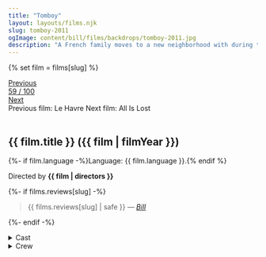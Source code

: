 ```yaml
---
title: "Tomboy"
layout: layouts/films.njk
slug: tomboy-2011
ogImage: content/bill/films/backdrops/tomboy-2011.jpg
description: "A French family moves to a new neighborhood with during the summer holidays. The story follows a 10-year-old gender non-conforming child, Laure, who experiments with their gender presentation, adopting the name Mikäel."
---
```


{% set film = films[slug] %}

<nav class="films">
  <div class="prev">
    <a href="../le-havre-2011"><i class="fa-solid fa-chevron-left fa-xs"></i> Previous</a>
  </div>
  <div>
    <a class="simple" href="../">59 / 100</a>
  </div>
  <div class="next">
    <a href="../all-is-lost-2013">Next <i class="fa-solid fa-chevron-right fa-xs"></i></a>
  </div>
  <div class="hint">
    <span class="prev-hint">
      <span class="sr-only">Previous film:</span>
      Le Havre
    </span>
    <span class="next-hint">
      <span class="sr-only">Next film:</span>
      All Is Lost
    </span>
  </div>
</nav>

<article class="film slug-tomboy-2011">
  <div class="backdrop-and-poster">
    <img class="poster" src="../films/posters/{{ slug }}.jpg" alt="">
    <img class="backdrop" src="../films/backdrops/{{ slug }}.jpg" alt="">
  </div>

  <h1>{{ film.title }} ({{ film | filmYear }})</h1>

  <p>
    {%- if film.language -%}Language: {{ film.language }}.{% endif %}
    
  </p>

  <p class="director">
    Directed by <strong>{{ film | directors }}</strong>
  </p>

  {%- if films.reviews[slug] -%}
    <blockquote> 
      {{ films.reviews[slug] | safe }} <em>—&nbsp;<a href="/bill">Bill</a></em>
    </blockquote> 
  {%- endif -%}

  <section class="film-detail">
    <div>
      <details>
        <summary>
          <i class="fa-solid fa-masks-theater"></i>
          Cast
        </summary>
        <ul>
          {%- for cast in film.credits.cast -%}
            <li>
              {{ cast.name }} as <em>{{ cast.character }}</em>
            </li>
          {%- endfor -%}
        </ul>
      </details>
      <details>
        <summary>
          <i class="fa-solid fa-clapperboard"></i>
          Crew
        </summary>
        <ul>
          {%- for crew in film.credits.crew -%}
            <li>
              {{ crew.name }} &mdash; <em>{{ crew.job }}</em>
            </li>
          {%- endfor -%}
        </ul>
      </details>
    </div>
  </section>
</article>
